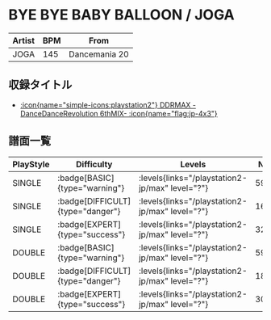 # BYE BYE BABY BALLOON / JOGA

|Artist|BPM|From|
|------|---|----|
|JOGA|145|Dancemania 20|

## 収録タイトル

- [:icon{name="simple-icons:playstation2"} DDRMAX -DanceDanceRevolution 6thMIX- :icon{name="flag:jp-4x3"}](/playstation2-jp/max)

## 譜面一覧

|PlayStyle|Difficulty|Levels|Notes|Movie|
|---------|----------|------|-----|-----|
|SINGLE| :badge[BASIC]{type="warning"}| :levels{links="/playstation2-jp/max" level="?"}|59/24||
|SINGLE| :badge[DIFFICULT]{type="danger"}| :levels{links="/playstation2-jp/max" level="?"}|169/26||
|SINGLE| :badge[EXPERT]{type="success"}| :levels{links="/playstation2-jp/max" level="?"}|321/25||
|DOUBLE| :badge[BASIC]{type="warning"}| :levels{links="/playstation2-jp/max" level="?"}|59/13||
|DOUBLE| :badge[DIFFICULT]{type="danger"}| :levels{links="/playstation2-jp/max" level="?"}|187/7||
|DOUBLE| :badge[EXPERT]{type="success"}| :levels{links="/playstation2-jp/max" level="?"}|308/1||
